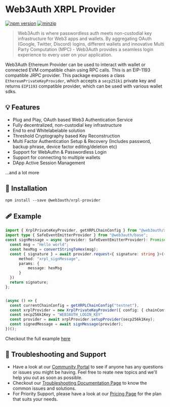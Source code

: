 # Web3Auth XRPL Provider

[![npm version](https://img.shields.io/npm/v/@web3auth/ethereum-provider?label=%22%22)](https://www.npmjs.com/package/@web3auth/ethereum-provider/v/latest)
[![minzip](https://img.shields.io/bundlephobia/minzip/@web3auth/ethereum-provider?label=%22%22)](https://bundlephobia.com/result?p=@web3auth/ethereum-provider@latest)

> Web3Auth is where passwordless auth meets non-custodial key infrastructure for Web3 apps and wallets. By aggregating OAuth (Google, Twitter, Discord) logins, different wallets and innovative Multi Party Computation (MPC) - Web3Auth provides a seamless login experience to every user on your application.

Web3Auth Ethereum Provider can be used to interact with wallet or connected EVM compatible chain using RPC calls. This is an EIP-1193 compatible JRPC provider. This package exposes a class `EthereumPrivateKeyProvider`, which accepts a `secp251k1` private key and returns `EIP1193` compatible provider, which can be used with various wallet sdks.

## 💡 Features
- Plug and Play, OAuth based Web3 Authentication Service
- Fully decentralized, non-custodial key infrastructure
- End to end Whitelabelable solution
- Threshold Cryptography based Key Reconstruction
- Multi Factor Authentication Setup & Recovery (Includes password, backup phrase, device factor editing/deletion etc)
- Support for WebAuthn & Passwordless Login
- Support for connecting to multiple wallets
- DApp Active Session Management

...and a lot more

## 🔗 Installation

```shell
npm install --save @web3auth/xrpl-provider
```

## 🩹 Example

```ts
import { XrplPrivateKeyProvider, getXRPLChainConfig } from "@web3auth/xrpl-provider";
import type { SafeEventEmitterProvider } from "@web3auth/base";
const signMessage = async (provider: SafeEventEmitterProvider): Promise<string> => {
  const msg = "Hello world";
  const hexMsg = convertStringToHex(msg);
  const { signature } = await provider.request<{ signature: string }>({
      method: "xrpl_signMessage",
      params: {
          message: hexMsg
      }
  })
  return signature;
};


(async () => {
  const currentChainConfig = getXRPLChainConfig("testnet"),
  const xrplProvider = new XrplPrivateKeyProvider({ config: { chainConfig: currentChainConfig } })
  const secp256k1Key = "WEB3AUTH_LOGIN_KEY"
  const provider = await xrplProvider.setupProvider(secp256k1Key);
  const signedMessage = await signMessage(provider);
})();
```

Checkout the full example [here](https://github.com/Web3Auth/web3auth-web/demo/xrpl-react-app)


## 💬 Troubleshooting and Support

- Have a look at our [Community Portal](https://community.web3auth.io/) to see if anyone has any questions or issues you might be having. Feel free to reate new topics and we'll help you out as soon as possible.
- Checkout our [Troubleshooting Documentation Page](https://web3auth.io/docs/troubleshooting) to know the common issues and solutions.
- For Priority Support, please have a look at our [Pricing Page](https://web3auth.io/pricing.html) for the plan that suits your needs.
